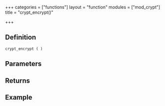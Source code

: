 +++
categories = ["functions"]
layout = "function"
modules = ["mod_crypt"]
title = "crypt_encrypt()"

+++

## Definition

    crypt_encrypt ( )

## Parameters

## Returns

## Example
